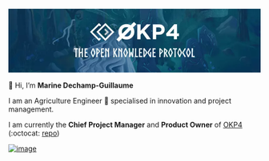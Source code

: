 ![banner](/Okp4-github-banner.webp) 

👋 Hi, I’m **Marine Dechamp-Guillaume**  

I am an Agriculture Engineer :sunflower: specialised in innovation and project management.

I am currently the **Chief Project Manager** and **Product Owner** of [OKP4](https://okp4.com/) (:octocat: [repo](https://github.com/okp4/))

[![image](https://user-images.githubusercontent.com/92780073/142393015-7f73f6d0-d03d-48ad-94f2-082440436c3d.png)](https://www.linkedin.com/in/marine-dechamp-guillaume-5b6951118/)

